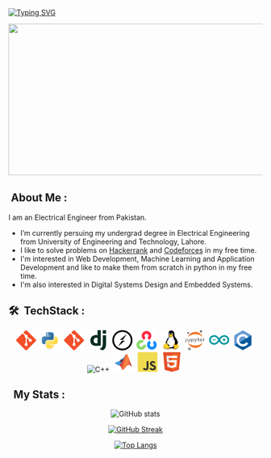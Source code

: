 [![Typing SVG](https://readme-typing-svg.herokuapp.com?duration=6000&center=true&width=1000&lines=Hi+there+%F0%9F%91%8B!+I'm+Fahad+Habib)](https://git.io/typing-svg)
<p align="center"><img src="https://media.giphy.com/media/dWesBcTLavkZuG35MI/giphy.gif" width="600" height="300"  /></p>


## &nbsp;About Me :

I am an Electrical Engineer from Pakistan.

- I’m currently persuing my undergrad degree in Electrical Engineering from University of Engineering and Technology, Lahore.
- I like to solve problems on <a href="https://www.hackerrank.com" target="_blank">Hackerrank</a> and <a href="https://www.codeforces.com" target="_blank">Codeforces</a> in my free time.
- I'm interested in Web Development, Machine Learning and Application Development and like to make them from scratch in python in my free time.
- I'm also interested in Digital Systems Design and Embedded Systems.

## 🛠 &nbsp;TechStack :

<div align="center">

  <img src="https://github.com/devicons/devicon/blob/master/icons/git/git-original.svg" title="git" alt="git" width="40" height="40"/>&nbsp;
  <img src="https://github.com/devicons/devicon/blob/master/icons/python/python-original.svg" title="python" alt="python" width="40" height="40"/>&nbsp;
  <img src="https://github.com/devicons/devicon/blob/master/icons/git/git-original.svg" title="git" alt="git" width="40" height="40"/>&nbsp;
  <img src="https://github.com/devicons/devicon/blob/master/icons/django/django-plain.svg" title="django" alt="numpy" width="40" height="40"/>&nbsp;
  <img src="https://github.com/devicons/devicon/blob/master/icons/socketio/socketio-original.svg" title="socket" alt="socket" width="40" height="40"/>&nbsp;
  <img src="https://github.com/devicons/devicon/blob/master/icons/opencv/opencv-original.svg" title="opencv" alt="opencv" width="40" height="40"/>&nbsp;
  <img src="https://github.com/devicons/devicon/blob/master/icons/linux/linux-original.svg" title="Linux" alt="Linux" width="40" height="40"/>&nbsp;
  <img src="https://github.com/devicons/devicon/blob/master/icons/jupyter/jupyter-original-wordmark.svg" title="jupyter" alt="jupyter" width="40" height="40"/>&nbsp;
  <img src="https://github.com/devicons/devicon/blob/master/icons/arduino/arduino-original.svg" title="arduino" alt="arduino" width="40" height="40"/>&nbsp;
  <img src="https://github.com/devicons/devicon/blob/master/icons/c/c-original.svg" title="C" alt="C" width="40" height="40"/>&nbsp;
  <img src="https://github.com/isocpp/logos/blob/master/cpp_logo.svg" title="C++" alt="C++" width="40" height="40"/>&nbsp;
  <img src="https://github.com/devicons/devicon/blob/master/icons/matlab/matlab-original.svg" title="matlab" alt="matlab" width="40" height="40"/>&nbsp;
  <img src="https://github.com/devicons/devicon/blob/master/icons/javascript/javascript-original.svg" title="JavaScript" alt="JavaScript" width="40" height="40"/>&nbsp;
<img src="https://github.com/devicons/devicon/blob/master/icons/html5/html5-original.svg" title="HTML5" alt="HTML5" width="40" height="40"/>&nbsp;

</div>

## &nbsp; My Stats :

<div align="center">

  ![GitHub stats](https://github-readme-stats.vercel.app/api?username=Fahad-Habib&show_icons=true&theme=vision-friendly-dark)

  [![GitHub Streak](http://github-readme-streak-stats.herokuapp.com?user=Fahad-Habib&theme=dark&background=000000)](https://git.io/streak-stats)

  [![Top Langs](https://github-readme-stats.vercel.app/api/top-langs/?username=Fahad-Habib&theme=vision-friendly-dark)](https://github.com/anuraghazra/github-readme-stats)
</div>
